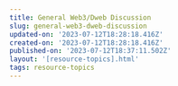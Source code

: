 ```yaml
---
title: General Web3/Dweb Discussion
slug: general-web3-dweb-discussion
updated-on: '2023-07-12T18:28:18.416Z'
created-on: '2023-07-12T18:28:18.416Z'
published-on: '2023-07-12T18:37:11.502Z'
layout: '[resource-topics].html'
tags: resource-topics
---
```



